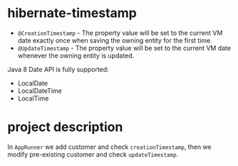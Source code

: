 # hibernate-timestamp

* `@CreationTimestamp` - The property value will be set to the current VM date exactly once 
when saving the owning entity for the first time.
* `@UpdateTimestamp` - The property value will be set to the current VM date whenever the 
owning entity is updated.

Java 8 Date API is fully supported:
   * LocalDate
   * LocalDateTime
   * LocalTime
   
# project description
In `AppRunner` we add customer and check `creationTimestamp`, then we modify pre-existing 
customer and check `updateTimestamp`.